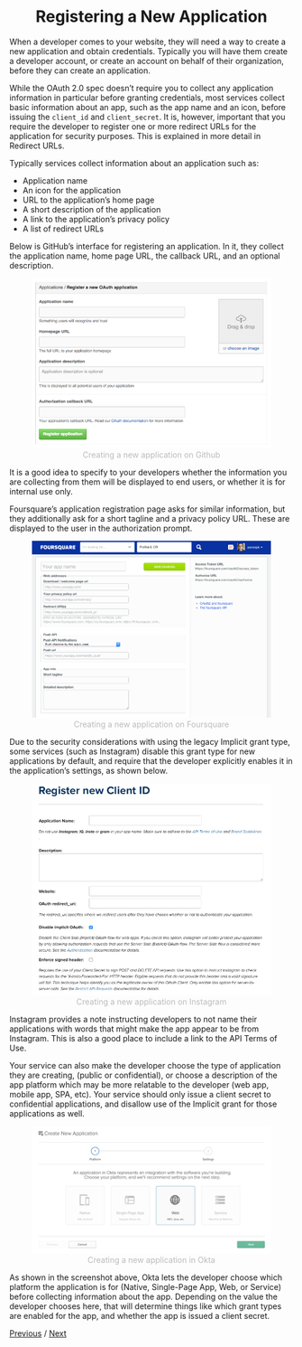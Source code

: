 <h1 align="center">Registering a New Application</h1>

When a developer comes to your website, they will need a way to create a new application and obtain credentials. Typically you will have them create a developer account, or create an account on behalf of their organization, before they can create an application.

While the OAuth 2.0 spec doesn’t require you to collect any application information in particular before granting credentials, most services collect basic information about an app, such as the app name and an icon, before issuing the `client_id` and `client_secret`. It is, however, important that you require the developer to register one or more redirect URLs for the application for security purposes. This is explained in more detail in Redirect URLs.

Typically services collect information about an application such as:

- Application name
- An icon for the application
- URL to the application’s home page
- A short description of the application
- A link to the application’s privacy policy
- A list of redirect URLs

Below is GitHub’s interface for registering an application. In it, they collect the application name, home page URL, the callback URL, and an optional description.

<p align="center"  style="width:100%">
    <figure align="center">
        <img src="./image1.png" alt="">
        <figcaption style="font-size:14px;color:#bbb">Creating a new application on Github<figcaption>
    </figure>
</p>

It is a good idea to specify to your developers whether the information you are collecting from them will be displayed to end users, or whether it is for internal use only.

Foursquare’s application registration page asks for similar information, but they additionally ask for a short tagline and a privacy policy URL. These are displayed to the user in the authorization prompt.

<p align="center"  style="width:100%">
    <figure align="center">
        <img src="./image2.png" alt="">
        <figcaption style="font-size:14px;color:#bbb">Creating a new application on Foursquare<figcaption>
    </figure>
</p>

Due to the security considerations with using the legacy Implicit grant type, some services (such as Instagram) disable this grant type for new applications by default, and require that the developer explicitly enables it in the application’s settings, as shown below.

<p align="center"  style="width:100%">
    <figure align="center">
        <img src="./image3.png" alt="">
        <figcaption style="font-size:14px;color:#bbb">Creating a new application on Instagram<figcaption>
    </figure>
</p>

Instagram provides a note instructing developers to not name their applications with words that might make the app appear to be from Instagram. This is also a good place to include a link to the API Terms of Use.

Your service can also make the developer choose the type of application they are creating, (public or confidential), or choose a description of the app platform which may be more relatable to the developer (web app, mobile app, SPA, etc). Your service should only issue a client secret to confidential applications, and disallow use of the Implicit grant for those applications as well.

<p align="center"  style="width:100%">
    <figure align="center">
        <img src="./image4.png" alt="">
        <figcaption style="font-size:14px;color:#bbb">Creating a new application in Okta<figcaption>
    </figure>
</p>

As shown in the screenshot above, Okta lets the developer choose which platform the application is for (Native, Single-Page App, Web, or Service) before collecting information about the app. Depending on the value the developer chooses here, that will determine things like which grant types are enabled for the app, and whether the app is issued a client secret.

[Previous](https: "Previous")
/
[Next](https: "Next")
